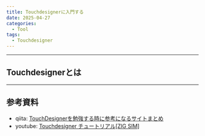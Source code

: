 ```yaml
---
title: Touchdesignerに入門する
date: 2025-04-27
categories: 
  - Tool
tags: 
  - Touchdesigner
---
```




---
## Touchdesignerとは


---
## 参考資料
- qiita: [TouchDesignerを勉強する時に参考になるサイトまとめ](https://qiita.com/ToyoshiMorioka/items/763f425bc3381209a29f)
- youtube: [Touchdesigner チュートリアル[ZIG SIM]](https://www.youtube.com/watch?v=cN3sR_JcyW0)
